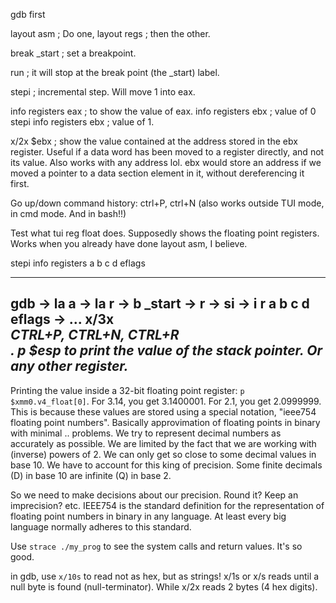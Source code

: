 gdb first

layout asm          ; Do one,
layout regs         ; then the other.

break _start        ; set a breakpoint.

run                 ; it will stop at the break point (the _start) label.

stepi               ; incremental step. Will move 1 into eax.

info registers eax  ; to show the value of eax.
info registers ebx  ; value of 0
stepi
info registers ebx  ; value of 1.

x/2x $ebx            ; show the value contained at the address stored in the ebx register. Useful if a data word has been moved to a register directly, and not its value.
Also works with any address lol. ebx would store an address if we moved a pointer to a data section element in it, without dereferencing it first.


Go up/down command history: ctrl+P, ctrl+N (also works outside TUI mode, in cmd mode. And in bash!!)

Test what tui reg float does. Supposedly shows the floating point registers. Works when you already have done layout asm, I believe.

stepi<nb of steps>
    info registers a b c d eflags


---
gdb <file> -> la a -> la r -> b _start -> r -> si <nb of steps> -> i r a b c d eflags -> ...
x/3x <address in memory>
CTRL+P, CTRL+N, CTRL+R <search history>.
p $esp to print the value of the stack pointer. Or any other register.
---

Printing the value inside a 32-bit floating point register: `p $xmm0.v4_float[0]`. For 3.14, you get 3.1400001. For 2.1, you get 2.0999999.
This is because these values are stored using a special notation, "ieee754 floating point numbers". Basically approvimation of floating points in binary with minimal .. problems. We try to represent decimal numbers as accurately as possible. We are limited by the fact that we are working with (inverse) powers of 2. We can only get so close to some decimal values in base 10. We have to account for this king of precision. Some finite decimals (D) in base 10 are infinite (Q) in base 2.

So we need to make decisions about our precision. Round it? Keep an imprecision? etc.
IEEE754 is the standard definition for the representation of floating point numbers in binary in any language. At least every big language normally adheres to this standard.


Use `strace ./my_prog` to see the system calls and return values.
        It's so good.

in gdb, use `x/10s` to read not as hex, but as strings! x/1s or x/s reads until a null byte is found (null-terminator). While x/2x reads 2 bytes (4 hex digits).

